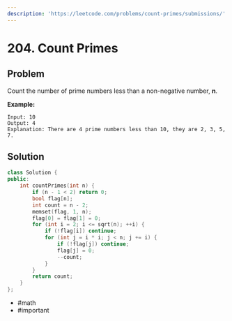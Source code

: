 ```yaml
---
description: 'https://leetcode.com/problems/count-primes/submissions/'
---
```


# 204. Count Primes

## Problem

Count the number of prime numbers less than a non-negative number, **n**.

**Example:**

```text
Input: 10
Output: 4
Explanation: There are 4 prime numbers less than 10, they are 2, 3, 5, 7.
```

## Solution

```cpp
class Solution {
public:
    int countPrimes(int n) {
        if (n - 1 < 2) return 0;
        bool flag[n];
        int count = n - 2;
        memset(flag, 1, n);
        flag[0] = flag[1] = 0;
        for (int i = 2; i <= sqrt(n); ++i) {
            if (!flag[i]) continue;
            for (int j = i * i; j < n; j += i) {
                if (!flag[j]) continue;
                flag[j] = 0;
                --count;
            }
        }
        return count;
    }
};
```

* \#math
* \#important

